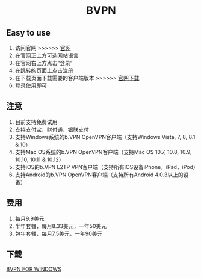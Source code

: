 <h1><p align="center">BVPN</p></h1>

## Easy to use
1. 访问官网 >>>>>> [官网](https://www.bvpn.com)
2. 在官网正上方可选网站语言
3. 在官网右上方点击“登录”
4. 在跳转的页面上点击注册
5. 在下载页面下载需要的客户端版本 >>>>>> [官网下载](https://www.bvpn.com/cn/#download)
6. 登录使用即可

## 注意
1. 目前支持免费试用
2. 支持支付宝、财付通、银联支付
3. 支持Windows系统的b.VPN OpenVPN客户端（支持Windows Vista, 7, 8, 8.1 & 10）
4. 支持Mac OS系统的b.VPN OpenVPN客户端（支持Mac OS 10.7, 10.8, 10.9, 10.10, 10.11 & 10.12）
5. 支持iOS的b.VPN L2TP VPN客户端（支持所有iOS设备iPhone，iPad，iPod）
6. 支持Android的b.VPN OpenVPN客户端（支持所有Android 4.0.3以上的设备）

## 费用
1. 每月9.9美元
2. 半年套餐，每月8.33美元，一年50美元
3. 包年套餐，每月7.5美元，一年90美元

## 下载
[BVPN FOR WINDOWS](https://github.com/carolcoral/free_vpn/releases/download/BVPN%4020190225/bVPN_2_5_1_setup.exe)


